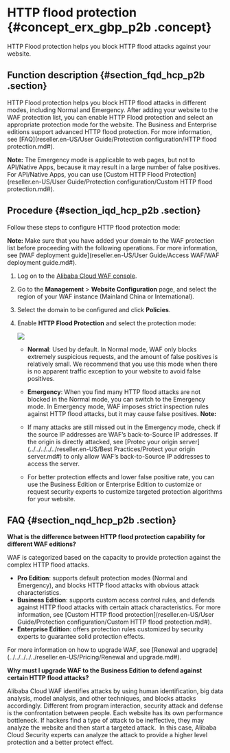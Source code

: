 # HTTP flood protection {#concept_erx_gbp_p2b .concept}

HTTP Flood protection helps you block HTTP flood attacks against your website.

## Function description {#section_fqd_hcp_p2b .section}

HTTP Flood protection helps you block HTTP flood attacks in different modes, including Normal and Emergency. After adding your website to the WAF protection list, you can enable HTTP Flood protection and select an appropriate protection mode for the website. The Business and Enterprise editions support advanced HTTP flood protection. For more information, see [FAQ](reseller.en-US/User Guide/Protection configuration/HTTP flood protection.md#).

**Note:** The Emergency mode is applicable to web pages, but not to API/Native Apps, because it may result in a large number of false positives. For API/Native Apps, you can use [Custom HTTP Flood Protection](reseller.en-US/User Guide/Protection configuration/Custom HTTP flood protection.md#).

## Procedure {#section_iqd_hcp_p2b .section}

Follow these steps to configure HTTP flood protection mode:

**Note:** Make sure that you have added your domain to the WAF protection list before proceeding with the following operations. For more information, see [WAF deployment guide](reseller.en-US/User Guide/Access WAF/WAF deployment guide.md#).

1.  Log on to the [Alibaba Cloud WAF console](https://partners-intl.console.aliyun.com/#/waf).
2.  Go to the **Management** \> **Website Configuration** page, and select the region of your WAF instance \(Mainland China or International\).
3.  Select the domain to be configured and click **Policies**.
4.  Enable **HTTP Flood Protection** and select the protection mode:

    ![](http://static-aliyun-doc.oss-cn-hangzhou.aliyuncs.com/assets/img/15563/15478904957762_en-US.png)

    -   **Normal**: Used by default. In Normal mode, WAF only blocks extremely suspicious requests, and the amount of false positives is relatively small. We recommend that you use this mode when there is no apparent traffic exception to your website to avoid false positives.
    -   **Emergency**: When you find many HTTP flood attacks are not blocked in the Normal mode, you can switch to the Emergency mode. In Emergency mode, WAF imposes strict inspection rules against HTTP flood attacks, but it may cause false positives.
    **Note:** 

    -   If many attacks are still missed out in the Emergency mode, check if the source IP addresses are WAF’s back-to-Source IP addresses. If the origin is directly attacked, see [Protec your origin server](../../../../../reseller.en-US/Best Practices/Protect your origin server.md#) to only allow WAF’s back-to-Source IP addresses to access the server.
    -   For better protection effects and lower false positive rate, you can use the Business Edition or Enterprise Edition to customize or request security experts to customize targeted protection algorithms for your website.

## FAQ {#section_nqd_hcp_p2b .section}

**What is the difference between HTTP flood protection capability for different WAF editions?**

WAF is categorized based on the capacity to provide protection against the complex HTTP flood attacks.

-   **Pro Edition**: supports default protection modes \(Normal and Emergency\), and blocks HTTP flood attacks with obvious attack characteristics.
-   **Business Edition**: supports custom access control rules, and defends against HTTP flood attacks with certain attack characteristics. For more information, see [Custom HTTP flood protection](reseller.en-US/User Guide/Protection configuration/Custom HTTP flood protection.md#).
-   **Enterprise Edition**: offers protection rules customized by security experts to guarantee solid protection effects.

For more information on how to upgrade WAF, see [Renewal and upgrade](../../../../../reseller.en-US/Pricing/Renewal and upgrade.md#).

**Why must I upgrade WAF to the Business Edition to defend against certain HTTP flood attacks?**

Alibaba Cloud WAF identifies attacks by using human identification, big data analysis, model analysis, and other techniques, and blocks attacks accordingly. Different from program interaction, security attack and defense is the confrontation between people. Each website has its own performance bottleneck. If hackers find a type of attack to be ineffective, they may analyze the website and then start a targeted attack.  In this case, Alibaba Cloud Security experts can analyze the attack to provide a higher level protection and a better protect effect.

